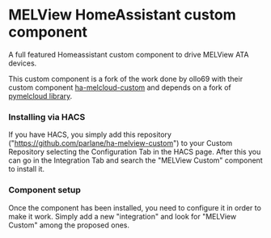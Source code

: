 # MELView HomeAssistant custom component
A full featured Homeassistant custom component to drive MELView ATA devices.

This custom component is a fork of the work done by ollo69 with their custom component [ha-melcloud-custom](https://github.com/ollo69/ha-melcloud-custom) and depends on a fork of [pymelcloud library](https://github.com/vilppuvuorinen/pymelcloud).

### Installing via HACS
If you have HACS, you simply add this repository ("https://github.com/parlane/ha-melview-custom") to your Custom Repository selecting the Configuration Tab in the HACS page.
After this you can go in the Integration Tab and search the "MELView Custom" component to install it.

### Component setup
Once the component has been installed, you need to configure it in order to make it work.
Simply add a new "integration" and look for "MELView Custom" among the proposed ones.
